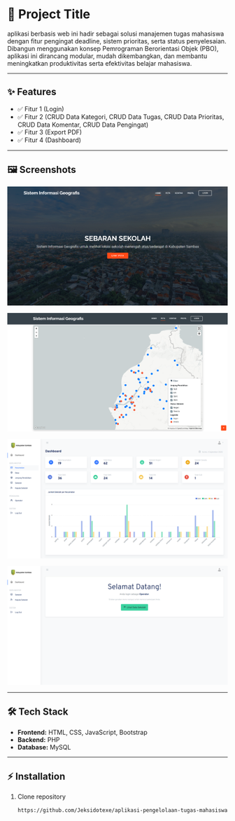 # 📌 Project Title

aplikasi berbasis web ini hadir sebagai solusi manajemen tugas mahasiswa dengan fitur pengingat deadline, sistem prioritas, serta status penyelesaian. Dibangun menggunakan konsep Pemrograman Berorientasi Objek (PBO), aplikasi ini dirancang modular, mudah dikembangkan, dan membantu meningkatkan produktivitas serta efektivitas belajar mahasiswa.  

---

## ✨ Features
- ✅ Fitur 1 (Login)
- ✅ Fitur 2 (CRUD Data Kategori, CRUD Data Tugas, CRUD Data Prioritas, CRUD Data Komentar, CRUD Data Pengingat)
- ✅ Fitur 3 (Export PDF)
- ✅ Fitur 4 (Dashboard)

---

## 🖼️ Screenshots  

<p align="center">
  <img src="https://github.com/Jeksidotexe/Sistem-Informasi-Geografis-Pemetaan-SMA-Sederajat/blob/master/screenshots/Landing%20Page.png?raw=true" alt="Landing Page" width="700" />
</p>

<p align="center">
  <img src="https://github.com/Jeksidotexe/Sistem-Informasi-Geografis-Pemetaan-SMA-Sederajat/blob/master/screenshots/Landing%20Page%20Map.png?raw=true" alt="Landing Page - Maps" width="700" />
</p>

<p align="center">
  <img src="https://github.com/Jeksidotexe/Sistem-Informasi-Geografis-Pemetaan-SMA-Sederajat/blob/master/screenshots/Dashboard-Admin.png?raw=true" alt="Dashboard Admin" width="700" />
</p>

<p align="center">
  <img src="https://github.com/Jeksidotexe/Sistem-Informasi-Geografis-Pemetaan-SMA-Sederajat/blob/master/screenshots/Dashboard-Operator.png?raw=true" alt="Dashboard Operator" width="700" />
</p>

---

## 🛠 Tech Stack
- **Frontend:** HTML, CSS, JavaScript, Bootstrap  
- **Backend:** PHP  
- **Database:** MySQL 

---

## ⚡ Installation
1. Clone repository  
   ```bash
   https://github.com/Jeksidotexe/aplikasi-pengelolaan-tugas-mahasiswa.git
